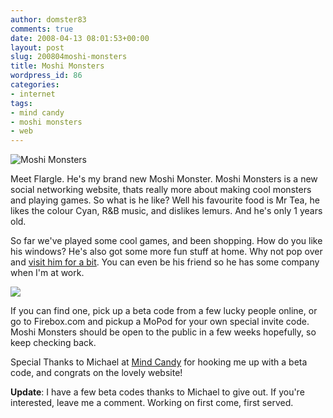 ```yaml
---
author: domster83
comments: true
date: 2008-04-13 08:01:53+00:00
layout: post
slug: 200804moshi-monsters
title: Moshi Monsters
wordpress_id: 86
categories:
- internet
tags:
- mind candy
- moshi monsters
- web
---
```


![Moshi Monsters](http://static.squarespace.com/static/50fbdd03e4b09c7c8a79f7ae/50fbdd87e4b075d7a3c11a69/50fbdd87e4b075d7a3c11a8f/1208072929000/picture-2.jpg?format=original)




Meet Flargle. He's my brand new Moshi Monster. Moshi Monsters is a new social networking website, thats really more about making cool monsters and playing games. So what is he like? Well his favourite food is Mr Tea, he likes the colour Cyan, R&B music, and dislikes lemurs. And he's only 1 years old.




So far we've played some cool games, and been shopping. How do you like his windows? He's also got some more fun stuff at home. Why not pop over and [visit him for a bit](http://www.moshimonsters.com/monsters/dom). You can even be his friend so he has some company when I'm at work.




![](http://static.squarespace.com/static/50fbdd03e4b09c7c8a79f7ae/50fbdd87e4b075d7a3c11a69/50fbdd87e4b075d7a3c11a92/1208073483000/picture-3.jpg?format=original)




If you can find one, pick up a beta code from a few lucky people online, or go to Firebox.com and pickup a MoPod for your own special invite code. Moshi Monsters should be open to the public in a few weeks hopefully, so keep checking back.




Special Thanks to Michael at [Mind Candy](http://www.mindcandy.com) for hooking me up with a beta code, and congrats on the lovely website!




**Update**: I have a few beta codes thanks to Michael to give out. If you're interested, leave me a comment. Working on first come, first served.
